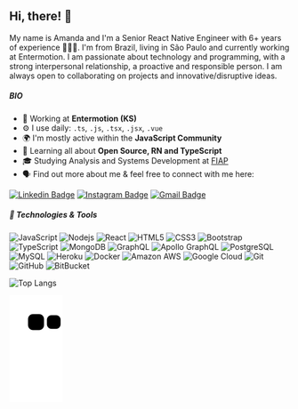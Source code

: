 ## Hi, there! 👋

My name is Amanda and I'm a Senior React Native Engineer with 6+ years of experience 👩🏻‍💻. I'm from Brazil, living in São Paulo and currently working at Entermotion. I am passionate about technology and programming, with a strong interpersonal relationship, a proactive and responsible person. I am always open to collaborating on projects and innovative/disruptive ideas. 


##### BIO

- 🏢 Working at **Entermotion (KS)**
- ⚙️ I use daily: `.ts`, `.js`, `.tsx`, `.jsx`, `.vue`
- 🌍 I'm mostly active within the **JavaScript Community**
- 🌱 Learning all about **Open Source, RN and TypeScript**
- 🎓 Studying Analysis and Systems Development at [FIAP](https://www.fiap.com.br/online/graduacao/tecnologo/analise-e-desenvolvimento-de-sistemas/)
- 🗣️ Find out more about me & feel free to connect with me here:

[![Linkedin Badge](https://img.shields.io/badge/-Amanda-blue?style=flat-square&logo=Linkedin&logoColor=white&link=https://www.linkedin.com/in/amandaogama/)](https://www.linkedin.com/in/amandaogama/)
[![Instagram Badge](https://img.shields.io/badge/-amandag.dev-purple?style=flat-square&logo=instagram&logoColor=white&link=https://instagram.com/amandag.dev/)](https://www.instagram.com/amandag.dev/?hl=pt-br)
[![Gmail Badge](https://img.shields.io/badge/-amgama17@gmail.com-c14438?style=flat-square&logo=Gmail&logoColor=white&link=mailto:amgama17@gmail.com)](mailto:amgama17@gmail.com)

##### 🔧 Technologies & Tools

![JavaScript](https://img.shields.io/badge/-JavaScript-black?style=flat-square&logo=javascript)
![Nodejs](https://img.shields.io/badge/-Nodejs-black?style=flat-square&logo=Node.js)
![React](https://img.shields.io/badge/-React-black?style=flat-square&logo=react)
![HTML5](https://img.shields.io/badge/-HTML5-E34F26?style=flat-square&logo=html5&logoColor=white)
![CSS3](https://img.shields.io/badge/-CSS3-1572B6?style=flat-square&logo=css3)
![Bootstrap](https://img.shields.io/badge/-Bootstrap-563D7C?style=flat-square&logo=bootstrap)
![TypeScript](https://img.shields.io/badge/-TypeScript-007ACC?style=flat-square&logo=typescript)
![MongoDB](https://img.shields.io/badge/-MongoDB-black?style=flat-square&logo=mongodb)
![GraphQL](https://img.shields.io/badge/-GraphQL-E10098?style=flat-square&logo=graphql)
![Apollo GraphQL](https://img.shields.io/badge/-Apollo%20GraphQL-311C87?style=flat-square&logo=apollo-graphql)
![PostgreSQL](https://img.shields.io/badge/-PostgreSQL-336791?style=flat-square&logo=postgresql)
![MySQL](https://img.shields.io/badge/-MySQL-black?style=flat-square&logo=mysql)
![Heroku](https://img.shields.io/badge/-Heroku-430098?style=flat-square&logo=heroku)
![Docker](https://img.shields.io/badge/-Docker-black?style=flat-square&logo=docker)
![Amazon AWS](https://img.shields.io/badge/Amazon%20AWS-232F3E?style=flat-square&logo=amazon-aws)
![Google Cloud](https://img.shields.io/badge/Google%20Cloud-black?style=flat-square&logo=google-cloud)
![Git](https://img.shields.io/badge/-Git-black?style=flat-square&logo=git)
![GitHub](https://img.shields.io/badge/-GitHub-181717?style=flat-square&logo=github)
![BitBucket](https://img.shields.io/badge/-BitBucket-darkblue?style=flat-square&logo=bitbucket)

![Top Langs](https://github-readme-stats.vercel.app/api/top-langs/?username=aoligama&hide=TeX&layout=compact)

![Snake animation](https://github.com/aoligama/aoligama/blob/output/github-contribution-grid-snake.svg)
